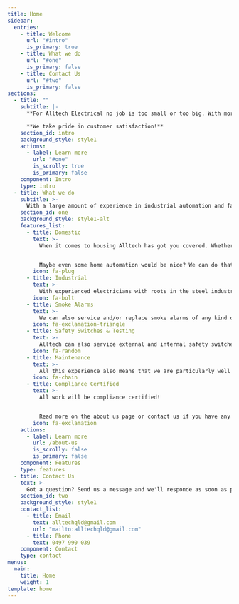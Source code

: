 ```yaml
---
title: Home
sidebar:
  entries:
    - title: Welcome
      url: "#intro"
      is_primary: true
    - title: What we do
      url: "#one"
      is_primary: false
    - title: Contact Us
      url: "#two"
      is_primary: false
sections:
  - title: ""
    subtitle: |-
      **For Alltech Electrical no job is too small or too big. With more than 30 years experience in the trade we are ready to take on any challenge and deliver the best possible results on time and on budget.**

      **We take pride in customer satisfaction!**
    section_id: intro
    background_style: style1
    actions:
      - label: Learn more
        url: "#one"
        is_scrolly: true
        is_primary: false
    component: Intro
    type: intro
  - title: What we do
    subtitle: >-
      With a large amount of experience in industrial automation and fast moving consumer goods (FMCG), domestic wiring and home automation, smoke alarm testing and safety switch compliance testing as well as general electrical maintenance work both on a domestic and industrial scale; Alltech Electrical can do it all!
    section_id: one
    background_style: style1-alt
    features_list:
      - title: Domestic
        text: >-
          When it comes to housing Alltech has got you covered. Whether you are building a new home or need something upgraded we can do it! 


          Maybe even some home automation would be nice? We can do that too!
        icon: fa-plug
      - title: Industrial
        text: >-
          With experienced electricians with roots in the steel industry and with great deals of experience in FMCG, Alltech Electrical has got your industrial needs covered!
        icon: fa-bolt
      - title: Smoke Alarms
        text: >-
          We can also service and/or replace smoke alarms of any kind or brands to keep your home safe and provide you with peace of mind.
        icon: fa-exclamation-triangle
      - title: Safety Switches & Testing
        text: >-
          Alltech can also service external and internal safety switches to ensure that your home is safe and that all your appliances continue to function accordingly.
        icon: fa-random
      - title: Maintenance
        text: >-
          All this experience also means that we are particularly well equipped to handle any forms of maintenance; domestic and industrial!
        icon: fa-chain
      - title: Compliance Certified
        text: >-
          All work will be compliance certified!


          Read more on the about us page or contact us if you have any enquiries.
        icon: fa-exclamation
    actions:
      - label: Learn more
        url: /about-us
        is_scrolly: false
        is_primary: false
    component: Features
    type: features
  - title: Contact Us
    text: >-
      Got a question? Send us a message and we'll responde as soon as possible.
    section_id: two
    background_style: style1
    contact_list:
      - title: Email
        text: alltechqld@gmail.com
        url: "mailto:alltechqld@gmail.com"
      - title: Phone
        text: 0497 990 039
    component: Contact
    type: contact
menus:
  main:
    title: Home
    weight: 1
template: home
---
```

